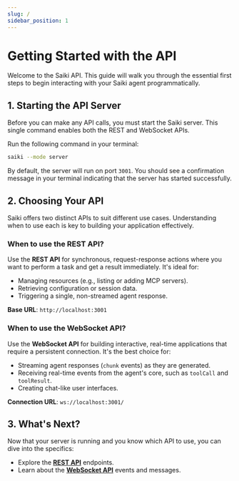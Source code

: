 ```yaml
---
slug: /
sidebar_position: 1
---
```


# Getting Started with the API

Welcome to the Saiki API. This guide will walk you through the essential first steps to begin interacting with your Saiki agent programmatically.

## 1. Starting the API Server

Before you can make any API calls, you must start the Saiki server. This single command enables both the REST and WebSocket APIs.

Run the following command in your terminal:

```bash
saiki --mode server
```

By default, the server will run on port `3001`. You should see a confirmation message in your terminal indicating that the server has started successfully.

## 2. Choosing Your API

Saiki offers two distinct APIs to suit different use cases. Understanding when to use each is key to building your application effectively.

### When to use the REST API?
Use the **REST API** for synchronous, request-response actions where you want to perform a task and get a result immediately. It's ideal for:
-   Managing resources (e.g., listing or adding MCP servers).
-   Retrieving configuration or session data.
-   Triggering a single, non-streamed agent response.

**Base URL**: `http://localhost:3001`

### When to use the WebSocket API?
Use the **WebSocket API** for building interactive, real-time applications that require a persistent connection. It's the best choice for:
-   Streaming agent responses (`chunk` events) as they are generated.
-   Receiving real-time events from the agent's core, such as `toolCall` and `toolResult`.
-   Creating chat-like user interfaces.

**Connection URL**: `ws://localhost:3001/`

## 3. What's Next?

Now that your server is running and you know which API to use, you can dive into the specifics:

-   Explore the **[REST API](./rest/conversation.md)** endpoints.
-   Learn about the **[WebSocket API](./websocket.md)** events and messages. 